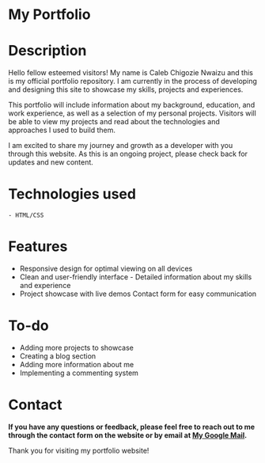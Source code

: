 # My Portfolio


# Description

Hello fellow esteemed visitors! My name is Caleb Chigozie Nwaizu and this is my official portfolio repository. I am currently in the process of developing and designing this site to showcase my skills, projects and experiences.

This portfolio will include information about my background, education, and work experience, as well as a selection of my personal projects. Visitors will be able to view my projects and read about the technologies and approaches I used to build them.

I am excited to share my journey and growth as a developer with you through this website. As this is an ongoing project, please check back for updates and new content.

# Technologies used

    - HTML/CSS

# Features

   - Responsive design for optimal viewing on all devices
   - Clean and user-friendly interface
    - Detailed information about my skills and experience
   - Project showcase with live demos
    Contact form for easy communication

# To-do

   - Adding more projects to showcase
   - Creating a blog section
   - Adding more information about me
   - Implementing a commenting system

# Contact

**If you have any questions or feedback, please feel free to reach out to me through the contact form on the website or by email at [My Google Mail](calebchris000@gmail.com).**

Thank you for visiting my portfolio website!